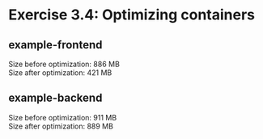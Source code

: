 # Exercise 3.4: Optimizing containers

## <b>example-frontend</b>  
Size before optimization: 886 MB  <br />
Size after optimization: 421 MB <br />

## <b>example-backend</b>  
Size before optimization: 911 MB  <br />
Size after optimization: 889 MB <br />
